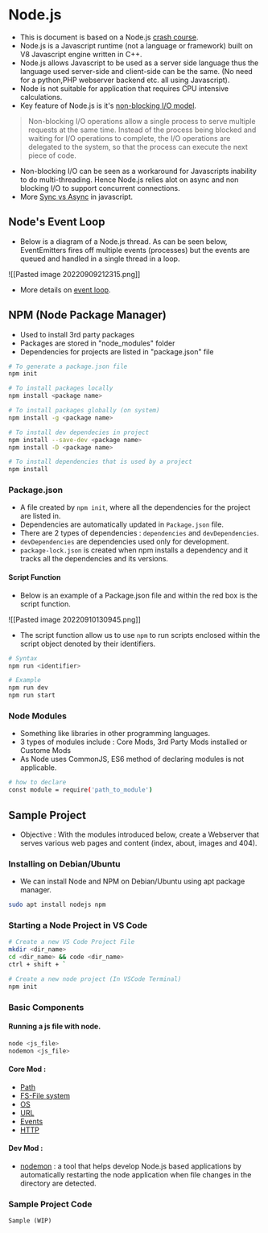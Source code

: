 # Node.js
- This is document is based on a Node.js [crash course](https://www.youtube.com/watch?v=fBNz5xF-Kx4).
- Node.js is a Javascript runtime (not a language or framework) built on V8 Javascript engine written in C++.
- Node.js allows Javascript to be used as a server side language thus the language used server-side and client-side can be the same. (No need for a python,PHP webserver backend etc. all using Javascript).
- Node is not suitable for application that requires CPU intensive calculations.
- Key feature of Node.js is it's [non-blocking I/O model](https://nodejs.org/en/docs/guides/blocking-vs-non-blocking/).

>Non-blocking I/O operations allow a single process to serve multiple requests at the same time. Instead of the process being blocked and waiting for I/O operations to complete, the I/O operations are delegated to the system, so that the process can execute the next piece of code. 

- Non-blocking I/O can be seen as a workaround for Javascripts inability to do multi-threading. Hence Node.js relies alot on async and non blocking I/O to support concurrent connections.
- More [Sync vs Async](https://www.geeksforgeeks.org/synchronous-and-asynchronous-in-javascript/) in javascript.

## Node's Event Loop
- Below is a diagram of a Node.js thread. As can be seen below, EventEmitters fires off multiple events (processes) but the events are queued and handled in a single thread in a loop.

![[Pasted image 20220909212315.png]]

- More details on [event loop](https://nodejs.org/en/docs/guides/event-loop-timers-and-nexttick/).

## NPM (Node Package Manager)
- Used to install 3rd party packages
- Packages are stored in "node_modules" folder
- Dependencies for projects are listed in "package.json" file

```bash
# To generate a package.json file
npm init

# To install packages locally 
npm install <package name>

# To install packages globally (on system)
npm install -g <package name>

# To install dev dependecies in project
npm install --save-dev <package name>
npm install -D <package name>

# To install dependencies that is used by a project
npm install
```

### Package.json
- A file created by `npm init`, where all the dependencies for the project are listed in.
- Dependencies are automatically updated in `Package.json` file.
- There are 2 types of dependencies : `dependencies` and `devDependencies`.
- `devDependencies` are dependencies used only for development.
- `package-lock.json` is created when npm installs a dependency and it tracks all the dependencies and its versions.

#### Script Function
- Below is an example of a Package.json file and within the red box is the script function.

![[Pasted image 20220910130945.png]]

- The script function allow us to use `npm` to run scripts enclosed within the script object denoted by their identifiers. 

```bash
# Syntax 
npm run <identifier>

# Example
npm run dev
npm run start
```

### Node Modules
- Something like libraries in other programming languages.
- 3 types of modules include : Core Mods, 3rd Party Mods installed or Custome Mods
- As Node uses CommonJS, ES6 method of declaring modules is not applicable.
```bash
# how to declare
const module = require('path_to_module')
```

## Sample Project
- Objective : With the modules introduced below, create a Webserver that serves various web pages and content (index, about, images and 404).

### Installing on Debian/Ubuntu
- We can install Node and NPM on Debian/Ubuntu using apt package manager.

```bash
sudo apt install nodejs npm
```

### Starting a Node Project in VS Code
```bash
# Create a new VS Code Project File
mkdir <dir_name>
cd <dir_name> && code <dir_name>
ctrl + shift + `

# Create a new node project (In VSCode Terminal)
npm init
```

### Basic Components
#### Running a js file with node.
```bash
node <js_file>
nodemon <js_file>
```

#### Core Mod : 
- [Path](https://www.youtube.com/watch?v=fBNz5xF-Kx4)
- [FS-File system](https://nodejs.org/api/fs.html)
- [OS](https://nodejs.org/api/os.html)
- [URL](https://nodejs.org/api/url.html)
- [Events](https://nodejs.org/api/events.html)
- [HTTP](https://nodejs.org/api/http.html)

#### Dev Mod : 
- [nodemon](https://www.npmjs.com/package/nodemon) : a tool that helps develop Node.js based applications by automatically restarting the node application when file changes in the directory are detected.

###  Sample Project Code
```
Sample (WIP)
```
